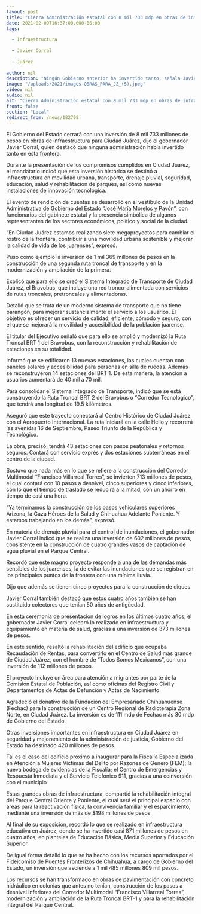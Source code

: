 ```yaml
---
layout: post
title: "Cierra Administración estatal con 8 mil 733 mdp en obras de infraestructura para Juárez"
date: 2021-02-09T16:37:00.000-06:00
tags:
  
  - Infraestructura
  
  - Javier Corral
  
  - Juárez
  
author: nil
description: "Ningún Gobierno anterior ha invertido tanto, señala Javier Corral; detalla los siete megaproyectos que cambian el rostro de la frontera, contribuyen a una movilidad urbana sostenible y mejoran la calidad de vida"
image: "/uploads/2021/images-OBRAS_PARA_JZ_(5).jpeg"
video: nil
audio: nil
alt: "Cierra Administración estatal con 8 mil 733 mdp en obras de infraestructura para Juárez"
front: false
section: "Local"
redirect_from: /news/182798
---
```


El Gobierno del Estado cerrará con una inversión de 8 mil 733 millones de pesos en obras de infraestructura para Ciudad Juárez, dijo el gobernador Javier Corral, quien destacó que ninguna administración había invertido tanto en esta frontera.

Durante la presentación de los compromisos cumplidos en Ciudad Juárez, el mandatario indicó que esta inversión histórica se destinó a infraestructura en movilidad urbana, transporte, drenaje pluvial, seguridad, educación, salud y  rehabilitación de parques, así como nuevas instalaciones de innovación tecnológica.

El evento de rendición de cuentas se desarrolló en el vestíbulo de la Unidad Administrativa de Gobierno del Estado “José María Morelos y Pavón”, con funcionarios del gabinete estatal y la presencia simbólica de algunos representantes de los sectores económicos, político y social de la ciudad.

“En Ciudad Juárez estamos realizando siete megaproyectos para cambiar el rostro de la frontera, contribuir a una movilidad urbana sostenible y mejorar la calidad de vida de los juarenses”, expresó.

Puso como ejemplo la inversión de 1 mil 369 millones de pesos en la construcción de una segunda ruta troncal de transporte y en la modernización y ampliación de la primera.

Explicó que para ello se creó el Sistema Integrado de Transporte de Ciudad Juárez, el Bravobus, que incluye una red tronco-alimentada con servicios de rutas troncales, pretroncales y alimentadoras.

Detalló que se trata de un moderno sistema de transporte que no tiene parangón, para mejorar sustancialmente el servicio a los usuarios. El objetivo es ofrecer un servicio de calidad, eficiente, cómodo y seguro, con el que se mejorará la movilidad y accesibilidad de la población juarense.

El titular del Ejecutivo señaló que para ello se  amplió y modernizó  la Ruta Troncal BRT 1 del Bravobus, con la reconstrucción y rehabilitación de estaciones en su totalidad.

Informó que se edificaron 13 nuevas estaciones, las cuales cuentan con paneles solares y accesibilidad para personas en silla de ruedas. Además se reconstruyeron 14 estaciones del BRT 1. De esta manera, la atención a usuarios aumentará de 40 mil a 70 mil.

Para consolidar el Sistema Integrado de Transporte, indicó que se está construyendo la Ruta Troncal BRT 2 del Bravobus o “Corredor Tecnológico”, que tendrá una longitud de 19.5 kilómetros.

Aseguró que este trayecto conectará al Centro Histórico de Ciudad Juárez con el Aeropuerto Internacional. La ruta iniciará en la calle Helio y recorrerá las avenidas 16 de Septiembre, Paseo Triunfo de la República y Tecnológico.

La obra, precisó, tendrá 43 estaciones con pasos peatonales y retornos seguros. Contará con servicio exprés y dos estaciones subterráneas en el centro de la ciudad.

Sostuvo que nada más en lo que se refiere a la construcción del Corredor Multimodal “Francisco Villarreal Torres”, se invierten 713 millones de pesos, el cual contará con 10 pasos a desnivel, cinco superiores y cinco inferiores, con lo que el tiempo de traslado se reducirá a la mitad, con un ahorro en tiempo de casi una hora.

“Ya terminamos la construcción de los pasos vehiculares superiores Arizona, la Gaza Héroes de la Salud y Chihuahua Adelante Poniente. Y estamos trabajando en los demás”, expresó.

En materia de drenaje pluvial  para el control de inundaciones, el gobernador Javier Corral indicó que se realiza una inversión de 602 millones de pesos, consistente en la construcción de cuatro grandes vasos de captación de agua pluvial en el Parque Central.

Recordó que este  magno proyecto responde a una de las demandas más sensibles de los juarenses, la de evitar las inundaciones que se registran en los principales puntos de la frontera con una mínima lluvia.

Dijo que además se tienen cinco proyectos para la construcción de diques.

Javier Corral también destacó que estos cuatro años también se han sustituido colectores que tenían 50 años de antigüedad.

En esta ceremonia de presentación de logros en los últimos cuatro años, el gobernador Javier Corral celebró lo realizado en infraestructura y equipamiento en materia de salud, gracias a una inversión de 373 millones de pesos.

En este sentido, resaltó la rehabilitación del edificio que ocupaba Recaudación de Rentas, para convertirlo en el Centro de Salud más grande de Ciudad Juárez, con el hombre de “Todos Somos Mexicanos”, con una inversión de 112 millones de pesos.

El proyecto incluye un área para atención a migrantes por parte de la Comisión Estatal de Población, así como oficinas del Registro Civil y Departamentos de Actas de Defunción y Actas de Nacimiento.

Agradeció el donativo de la Fundación del Empresariado Chihuahuense (Fechac) para la construcción de un Centro Regional de Radioterapia Zona Norte, en Ciudad Juárez. La inversión es de 111 mdp de Fechac más 30 mdp de Gobierno del Estado.

Otras inversiones importantes en infraestructura en Ciudad Juárez  en seguridad y mejoramiento de la administración de justicia, Gobierno del Estado ha destinado 420 millones de pesos.

Tal es el caso del edificio próximo a inaugurar para la Fiscalía Especializada en Atención a Mujeres Víctimas del Delito por Razones de Género (FEM); la nueva bodega de evidencias de la Fiscalía; el Centro de Emergencias y Respuesta Inmediata y el Servicio Telefónico 911, gracias a una coinversión con el municipio

Estas grandes obras de infraestructura, compartió  la rehabilitación integral del Parque Central Oriente y Poniente, el cual será el principal espacio con áreas para la reactivación física, la convivencia familiar y el esparcimiento, mediante una inversión de más de $198 millones de pesos.

Al final de su exposición, recordó lo que se realizado en infraestructura educativa en Juárez, donde se ha invertido casi 871 millones de pesos en cuatro años, en planteles de Educación Básica, Media Superior y Educación Superior.

De igual forma detalló lo que se ha hecho con los recursos aportados por el Fideicomiso de Puentes Fronterizos de Chihuahua, a cargo de Gobierno del Estado, un inversión que asciende a 1 mil 485 millones 809 mil pesos.

Los recursos se han transformado en  obras de pavimentación con concreto hidráulico en colonias que antes no tenían, construcción de los pasos a desnivel inferiores del Corredor Multimodal “Francisco Villarreal Torres”, modernización y ampliación de la Ruta Troncal BRT-1 y para la rehabilitación integral del Parque Central.
